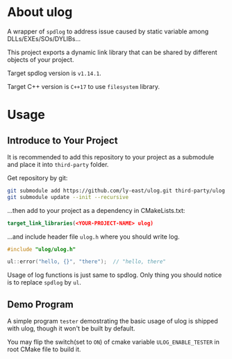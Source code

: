 # About ulog
A wrapper of `spdlog` to address issue caused by static variable among DLLs/EXEs/SOs/DYLIBs...

This project exports a dynamic link library that can be shared by different objects of your project.

Target spdlog version is `v1.14.1`.

Target C++ version is `C++17` to use `filesystem` library.

# Usage

## Introduce to Your Project

It is recommended to add this repository to your project as a submodule and place it into `third-party` folder.

Get repository by git:

``` sh
git submodule add https://github.com/ly-east/ulog.git third-party/ulog
git submodule update --init --recursive
```

...then add to your project as a dependency in CMakeLists.txt:

``` cmake
target_link_libraries(<YOUR-PROJECT-NAME> ulog)
```

...and include header file `ulog.h` where you should write log.

``` cpp
#include "ulog/ulog.h"

ul::error("hello, {}", "there");  // "hello, there"
```

Usage of log functions is just same to spdlog. Only thing you should notice is to replace `spdlog` by `ul`.

## Demo Program

A simple program `tester` demostrating the basic usage of ulog is shipped with ulog, though it won't be built by default.

You may flip the switch(set to `ON`) of cmake variable `ULOG_ENABLE_TESTER` in root CMake file to build it.
